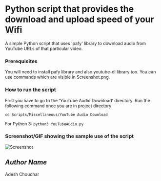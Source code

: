 # Python script that provides the download and upload speed of your Wifi
A simple Python script that uses 'pafy' library to download audio from YouTube URLs of that particular video.

### Prerequisites
You will need to install pafy library and also youtube-dl library too. You can use commands which are visible in Screenshot.png.

### How to run the script
First you have to go to the 'YouTube Audio Download' directory. Run the following command once you are in project directory

```cd Scripts/Miscellaneous/YouTube Audio Download```

For Python 3: ```python3 YouTubeAudio.py```

### Screenshot/GIF showing the sample use of the script
![Screenshot](Screenshot.png)

## *Author Name*
Adesh Choudhar
